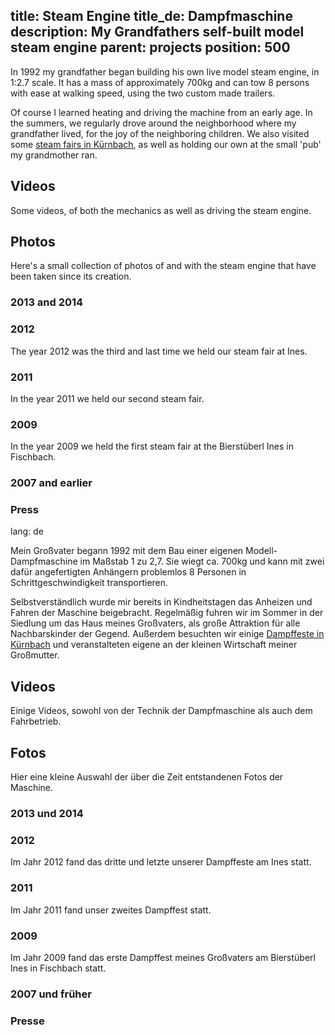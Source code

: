 title: Steam Engine
title_de: Dampfmaschine
description: My Grandfathers self-built model steam engine
parent: projects
position: 500
---

In 1992 my grandfather began building his own live model steam engine, in 1:2.7 scale.
It has a mass of approximately 700kg and can tow 8 persons with ease at walking speed, using the two custom made trailers.

Of course I learned heating and driving the machine from an early age.
In the summers, we regularly drove around the neighborhood where my grandfather lived, for the joy of the neighboring children.
We also visited some [steam fairs in Kürnbach](https://www.volksfeste-in-deutschland.de/kuernbacher-dampffest-in-bad-schussenried.html), as well as holding our own at the small 'pub' my grandmother ran.

## Videos

Some videos, of both the mechanics as well as driving the steam engine.

<!--%
lightgallery([
    [ "https://www.youtube.com/watch?v=ikWtY_376n0", "img/dampf_2016_timelapse_thumb.jpg", "Timelapse of the meet-up in Kürnbach 2016" ],
    [ "https://www.youtube.com/watch?v=dv08NrImbJE", "img/dampf_2015_thumb.jpg", "Recording made by a visitor of the meet-up in Kürnbach 2015. You can see me shortly in the beginning." ],
    [ "https://www.youtube.com/watch?v=HGC6uH_kcoM", "img/dampf_thumb_druckluft.jpg", "Air Test" ],
    [ "https://www.youtube.com/watch?v=OhMWQIR62rU", "img/dampf_thumb_pumpe.jpg", "Steam pump Test" ]
])
%-->

## Photos

Here's a small collection of photos of and with the steam engine that have been taken since its creation.

### 2013 and 2014

<!--%
lightgallery([
    [ "img/dampf_2013_08_13_1.jpg", "In front of the depot in our garden" ],
    [ "img/dampf_2014_09_08_1.jpg", "Test drive in autumn" ],
])
%-->

### 2012

The year 2012 was the third and last time we held our steam fair at Ines.

<!--%
lightgallery([
    [ "img/dampf_2012_06_19_1.jpg", "POV Photo while driving" ],
    [ "img/dampf_2012_06_22_2.jpg", "Transparent main valve housing for debugging" ],
    [ "img/dampf_2012_06_22_3.jpg", "Steam pump" ],
    [ "img/dampf_2012_06_22_5.jpg", "Controls" ],
    [ "img/dampf_2012_06_22_6.jpg", "Steam pump in the shop" ],
    [ "img/dampf_2012_06_30_1.jpg", "Steam fair at Ines" ],
    [ "img/dampf_2012_06_30_2.jpg", "Exhibition drive to Schloss Helmsdorf with the steam fair attendants" ],
    [ "img/dampf_2012_06_30_3.jpg", "The steam engines in front of Ines" ],
    [ "img/dampf_2012_06_30_4.jpg", "The steam engines at Schloss Helmsdorf" ],
    [ "img/dampf_2012_07_01_1.jpg", "The steam engines at the lake" ],
    [ "img/dampf_2012_07_01_2.jpg", "The steam engines at the lake" ],
    [ "img/dampf_2012_07_07_1.jpg", "Flags on our engine" ],
])
%-->

### 2011

In the year 2011 we held our second steam fair.

<!--%
lightgallery([
    [ "img/dampf_2011_06_25_1.jpg", "Exhibition drive with the steam fair attendants" ],
    [ "img/dampf_2011_06_25_2.jpg", "At Schloss Helmsdorf" ],
    [ "img/dampf_2011_07_17_1.jpg", "On the campground, Schloss Helmsdorf" ],
    [ "img/dampf_2011_helmsdorf_1.jpg", "On the campground, Schloss Helmsdorf" ],
    [ "img/dampf_2011_helmsdorf_2.jpg", "On the campground, Schloss Helmsdorf" ],
])
%-->

### 2009

In the year 2009 we held the first steam fair at the Bierstüberl Ines in Fischbach.

<!--%
lightgallery([
    [ "img/dampf_2009_06_13_1.jpg", "Steam fair in Kürnbach" ],
    [ "img/dampf_2009_06_18_1.jpg", "Garden at home" ],
    [ "img/dampf_2009_06_18_2.jpg", "Drive in Kürnbach" ],
    [ "img/dampf_2009_06_18_3.jpg", "In Kürnbach?" ],
    [ "img/dampf_2009_07_03_1.jpg", "Drive to Schussenrieder brewery at the steam fair Kürnbach" ],
    [ "img/dampf_2009_07_11_1.jpg", "Steam fair at Ines" ],
    [ "img/dampf_2009_07_11_2.jpg", "Preparations for the steam fair" ],
    [ "img/dampf_2009_07_11_3.jpg", "Spontaneous repairs" ],
    [ "img/dampf_2009_07_12_1.jpg", "Drive at Ines" ],
    [ "img/dampf_2009_07_12_2.jpg", "At the steam fair, with brass band" ],
])
%-->

### 2007 and earlier

<!--%
lightgallery([
    [ "img/dampf_2007_06_10_1.jpg", "After a days work done" ],
    [ "img/dampf_1997_werkstatt.jpg", "Starting early" ],
])
%-->

### Press

<!--%
lightgallery([
    [ "img/dampf_1997_baden.jpg", "Source unknown, 1997" ],
    [ "img/dampf_2010_jdh_p1.jpg", "2010, Journal Dampf und Heissluft, Issue 1" ],
    [ "img/dampf_2010_jdh_p2.jpg", "2010, Journal Dampf und Heissluft, Issue 1" ],
])
%-->

lang: de

Mein Großvater begann 1992 mit dem Bau einer eigenen Modell-Dampfmaschine im Maßstab 1 zu 2,7.
Sie wiegt ca. 700kg und kann mit zwei dafür angefertigten Anhängern problemlos 8 Personen in Schrittgeschwindigkeit transportieren.

Selbstverständlich wurde mir bereits in Kindheitstagen das Anheizen und Fahren der Maschine beigebracht.
Regelmäßig fuhren wir im Sommer in der Siedlung um das Haus meines Großvaters, als große Attraktion für alle Nachbarskinder der Gegend.
Außerdem besuchten wir einige [Dampffeste in Kürnbach](https://www.volksfeste-in-deutschland.de/kuernbacher-dampffest-in-bad-schussenried.html) und veranstalteten eigene an der kleinen Wirtschaft meiner Großmutter.

## Videos

Einige Videos, sowohl von der Technik der Dampfmaschine als auch dem Fahrbetrieb.

<!--%
lightgallery([
    [ "https://www.youtube.com/watch?v=ikWtY_376n0", "img/dampf_2016_timelapse_thumb.jpg", "Zeitraffer vom Dampftreffen Kürnbach 2016" ],
    [ "https://www.youtube.com/watch?v=dv08NrImbJE", "img/dampf_2015_thumb.jpg", "Aufnahmen eines Besuchers beim Dampftreffen Kürnbach 2015. Ich bin ganz am Anfang kurz zu sehen." ],
    [ "https://www.youtube.com/watch?v=HGC6uH_kcoM", "img/dampf_thumb_druckluft.jpg", "Druckluft Test" ],
    [ "https://www.youtube.com/watch?v=OhMWQIR62rU", "img/dampf_thumb_pumpe.jpg", "Dampfpumpen Test" ]
])
%-->

## Fotos

Hier eine kleine Auswahl der über die Zeit entstandenen Fotos der Maschine.

### 2013 und 2014

<!--%
lightgallery([
    [ "img/dampf_2013_08_13_1.jpg", "Vor dem Dampfschuppen im Garten" ],
    [ "img/dampf_2014_09_08_1.jpg", "Probefahrt im Herbst" ],
])
%-->

### 2012

Im Jahr 2012 fand das dritte und letzte unserer Dampffeste am Ines statt.

<!--%
lightgallery([
    [ "img/dampf_2012_06_19_1.jpg", "POV Foto beim fahren" ],
    [ "img/dampf_2012_06_22_2.jpg", "Durchsichtiger Schieberdeckel zum debugging" ],
    [ "img/dampf_2012_06_22_3.jpg", "Dampfpumpe" ],
    [ "img/dampf_2012_06_22_5.jpg", "Steuerung" ],
    [ "img/dampf_2012_06_22_6.jpg", "Dampfpumpe in der Werkstatt" ],
    [ "img/dampf_2012_06_30_1.jpg", "Dampffest am Ines" ],
    [ "img/dampf_2012_06_30_2.jpg", "Ausfahrt zum Schloss Helmsdorf beim Dampffest" ],
    [ "img/dampf_2012_06_30_3.jpg", "Die Dampfmaschinen vor dem Ines" ],
    [ "img/dampf_2012_06_30_4.jpg", "Die Dampfmaschinen im Schloss Helmsdorf" ],
    [ "img/dampf_2012_07_01_1.jpg", "Die Dampfmaschinen am See" ],
    [ "img/dampf_2012_07_01_2.jpg", "Die Dampfmaschinen am See" ],
    [ "img/dampf_2012_07_07_1.jpg", "Fahnen an unserer Maschine" ],
])
%-->

### 2011

Im Jahr 2011 fand unser zweites Dampffest statt.

<!--%
lightgallery([
    [ "img/dampf_2011_06_25_1.jpg", "Ausfahrt beim Dampffest" ],
    [ "img/dampf_2011_06_25_2.jpg", "Am Schloss Helmsdorf" ],
    [ "img/dampf_2011_07_17_1.jpg", "Auf dem Campingplatz, Schloss Helmsdorf" ],
    [ "img/dampf_2011_helmsdorf_1.jpg", "Auf dem Campingplatz, Schloss Helmsdorf" ],
    [ "img/dampf_2011_helmsdorf_2.jpg", "Auf dem Campingplatz, Schloss Helmsdorf" ],
])
%-->

### 2009

Im Jahr 2009 fand das erste Dampffest meines Großvaters am Bierstüberl Ines in Fischbach statt.

<!--%
lightgallery([
    [ "img/dampf_2009_06_13_1.jpg", "Beim Dampffest in Kürnbach" ],
    [ "img/dampf_2009_06_18_1.jpg", "Im heimischen Garten" ],
    [ "img/dampf_2009_06_18_2.jpg", "Ausfahrt in Kürnbach" ],
    [ "img/dampf_2009_06_18_3.jpg", "In Kürnbach?" ],
    [ "img/dampf_2009_07_03_1.jpg", "Ausfahrt zur Schussenrieder Brauerei beim Dampffest Kürnbach" ],
    [ "img/dampf_2009_07_11_1.jpg", "Dampffest am Ines" ],
    [ "img/dampf_2009_07_11_2.jpg", "Vorbereitung zum Dampffest" ],
    [ "img/dampf_2009_07_11_3.jpg", "Spontane Reparaturen" ],
    [ "img/dampf_2009_07_12_1.jpg", "Ausfahrt am Ines" ],
    [ "img/dampf_2009_07_12_2.jpg", "Beim Dampffest, vor Blaskapelle" ],
])
%-->

### 2007 und früher

<!--%
lightgallery([
    [ "img/dampf_2007_06_10_1.jpg", "Nach getaner Arbeit" ],
    [ "img/dampf_1997_werkstatt.jpg", "Früh übt sich" ],
])
%-->

### Presse

<!--%
lightgallery([
    [ "img/dampf_1997_baden.jpg", "Quelle unbekannt, 1997" ],
    [ "img/dampf_2010_jdh_p1.jpg", "2010, Journal Dampf und Heissluft, Heft 1" ],
    [ "img/dampf_2010_jdh_p2.jpg", "2010, Journal Dampf und Heissluft, Heft 1" ],
])
%-->
